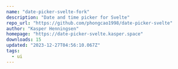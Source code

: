 ```yaml
---
name: "date-picker-svelte-fork"
description: "Date and time picker for Svelte"
repo_url: "https://github.com/phongcao1998/date-picker-svelte"
author: "Kasper Henningsen"
homepage: "https://date-picker-svelte.kasper.space"
downloads: 15
updated: "2023-12-27T04:56:10.067Z"
tags: 
  - ui
---
```


